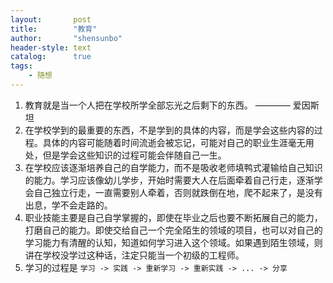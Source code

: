 ```yaml
---
layout:       post
title:        "教育"
author:       "shensunbo"
header-style: text
catalog:      true
tags:
    - 随想
---
```

1. 教育就是当一个人把在学校所学全部忘光之后剩下的东西。  ———— 爱因斯坦
2. 在学校学到的最重要的东西，不是学到的具体的内容，而是学会这些内容的过程。具体的内容可能随着时间流逝会被忘记，可能对自己的职业生涯毫无用处，但是学会这些知识的过程可能会伴随自己一生。
3. 在学校应该逐渐培养自己的自学能力，而不是吸收老师填鸭式灌输给自己知识的能力。学习应该像幼儿学步，开始时需要大人在后面牵着自己行走，逐渐学会自己独立行走，一直需要别人牵着，否则就跌倒在地，爬不起来了，是没有出息，学不会走路的。
4. 职业技能主要是自己自学掌握的，即使在毕业之后也要不断拓展自己的能力，打磨自己的能力。即使交给自己一个完全陌生的领域的项目，也可以对自己的学习能力有清醒的认知，知道如何学习进入这个领域。如果遇到陌生领域，则讲在学校没学过这种话，注定只能当一个初级的工程师。
5. 学习的过程是 `学习 -> 实践 -> 重新学习 -> 重新实践 -> ... -> 分享`
